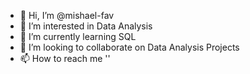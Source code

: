 - 👋 Hi, I’m @mishael-fav
- 👀 I’m interested in Data Analysis
- 🌱 I’m currently learning SQL
- 💞️ I’m looking to collaborate on Data Analysis Projects
- 📫 How to reach me ''

<!---
mishael-fav/mishael-fav is a ✨ special ✨ repository because its `README.md` (this file) appears on your GitHub profile.
You can click the Preview link to take a look at your changes.
--->
